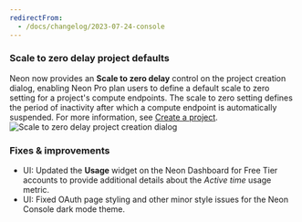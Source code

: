 ```yaml
---
redirectFrom:
  - /docs/changelog/2023-07-24-console
---
```


### Scale to zero delay project defaults

Neon now provides an **Scale to zero delay** control on the project creation dialog, enabling Neon Pro plan users to define a default scale to zero setting for a project's compute endpoints. The scale to zero setting defines the period of inactivity after which a compute endpoint is automatically suspended. For more information, see [Create a project](/docs/manage/projects#create-a-project).
![Scale to zero delay project creation dialog](/docs/changelog/auto_suspend_delay_create_project.png)

### Fixes & improvements

- UI: Updated the **Usage** widget on the Neon Dashboard for Free Tier accounts to provide additional details about the _Active time_ usage metric.
- UI: Fixed OAuth page styling and other minor style issues for the Neon Console dark mode theme.
